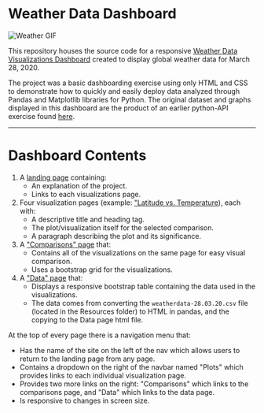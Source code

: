 # Weather Data Dashboard

![Weather GIF](http://images.intellicast.com/WxImages/CustomGraphicLoop/sfcmap_anim.gif)

This repository houses the source code for a responsive [Weather Data Visualizations Dashboard](https://patelpurvip.github.io/Web-Design-Weather-Data-Dashboard/) created to display global weather data for March 28, 2020. 

The project was a basic dashboarding exercise using only HTML and CSS to demonstrate how to quickly and easily deploy data analyzed through Pandas and Matplotlib libraries for Python.  The original dataset and graphs displayed in this dashboard are the product of an earlier python-API exercise found [here](https://github.com/patelpurvip/python-api-challenge).

-----
# Dashboard Contents

1. A [landing page](https://patelpurvip.github.io/Web-Design-Weather-Data-Dashboard/) containing:
   * An explanation of the project.
   * Links to each visualizations page.
2. Four visualization pages (example: ["Latitude vs. Temperature](https://patelpurvip.github.io/Web-Design-Weather-Data-Dashboard/other/LatvsTemp.html)), each with:
   * A descriptive title and heading tag.
   * The plot/visualization itself for the selected comparison.
   * A paragraph describing the plot and its significance.
3. A ["Comparisons" page](https://patelpurvip.github.io/Web-Design-Weather-Data-Dashboard/other/ComparisonsPage.html) that:
   * Contains all of the visualizations on the same page for easy visual comparison.
   * Uses a bootstrap grid for the visualizations.
4. A ["Data" page](https://patelpurvip.github.io/Web-Design-Weather-Data-Dashboard/other/DataPage.html) that:
   * Displays a responsive bootstrap table containing the data used in the visualizations.
   * The data comes from converting the `weatherdata-28.03.20.csv` file (located in the Resources folder) to HTML in pandas, and the copying to the Data page html file. 


At the top of every page there is a navigation menu that:
  * Has the name of the site on the left of the nav which allows users to return to the landing page from any page.
  * Contains a dropdown on the right of the navbar named "Plots" which provides links to each individual visualization page.
  * Provides two more links on the right: "Comparisons" which links to the comparisons page, and "Data" which links to the data page.
  * Is responsive to changes in screen size.
